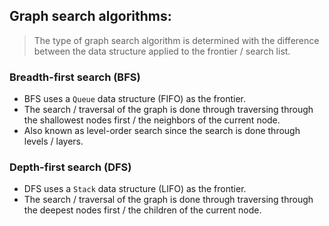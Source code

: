 ## Graph search algorithms:
> The type of graph search algorithm is determined with the difference between the data structure applied to the frontier / search list. 

### Breadth-first search (BFS)
-  BFS uses a `Queue` data structure (FIFO) as the frontier.
-  The search / traversal of the graph is done through traversing through the shallowest nodes first / the neighbors of the current node.
-  Also known as level-order search since the search is done through levels / layers. 

### Depth-first search (DFS)
- DFS uses a `Stack` data structure (LIFO) as the frontier.
- The search / traversal of the graph is done through traversing through the deepest nodes first / the children of the current node.